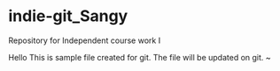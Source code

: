 # indie-git_Sangy
Repository for Independent course work I

Hello
This is sample file created for git. The file will be updated on git.
~

